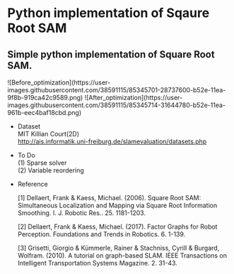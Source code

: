 # Python implementation of Sqaure Root SAM

## Simple python implementation of Square Root SAM.   

<div>
![Before_optimization](https://user-images.githubusercontent.com/38591115/85345701-28737600-b52e-11ea-9f8b-919ca42c9589.png)   
![After_optimization](https://user-images.githubusercontent.com/38591115/85345714-31644780-b52e-11ea-961b-eec4baf18cbd.png)
</div>



- Dataset   
  MIT Killian Court(2D)   
  http://ais.informatik.uni-freiburg.de/slamevaluation/datasets.php


- To Do   
  (1) Sparse solver   
  (2) Variable reordering   

- Reference       

  [1] Dellaert, Frank & Kaess, Michael. (2006). Square Root SAM: Simultaneous Localization and Mapping via Square Root Information   Smoothing. I. J. Robotic Res.. 25. 1181-1203.   
   
  [2] Dellaert, Frank & Kaess, Michael. (2017). Factor Graphs for Robot Perception. Foundations and Trends in Robotics. 6. 1-139. 

  [3] Grisetti, Giorgio & Kümmerle, Rainer & Stachniss, Cyrill & Burgard, Wolfram. (2010). A tutorial on graph-based SLAM. IEEE Transactions on Intelligent Transportation Systems Magazine. 2. 31-43.
